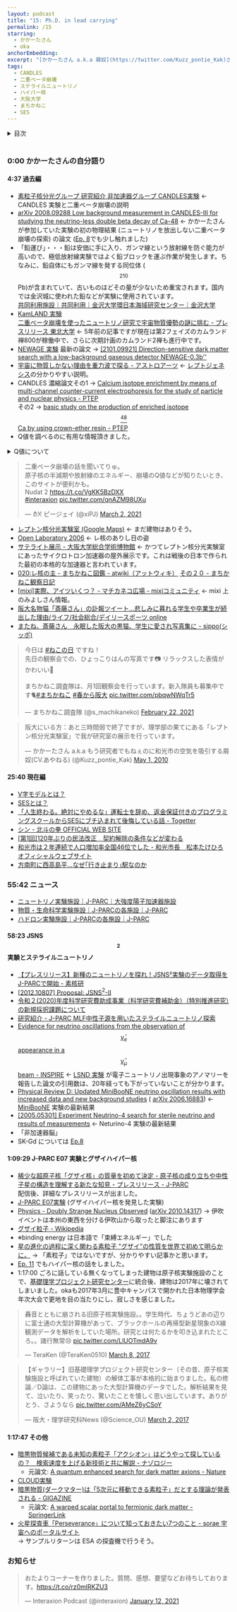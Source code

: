 ```yaml
---
layout: podcast
title: "15: Ph.D. in lead carrying"
permalink: /15
starring:
  - かかーたさん
  - oka
anchorEmbedding: 
excerpt: "[かかーたさん a.k.a 屑奴](https://twitter.com/Kuzz_pontie_Kak)さんと二重ベータ崩壊、ステライルニュートリノ、グザイハイパー核などについて話しました。[Ep. 16](https://interaxion-podcast.github.io/16) に続きます。"
tags:
  - CANDLES
  - 二重ベータ崩壊
  - ステライルニュートリノ
  - ハイパー核
  - 大阪大学
  - まちかねこ
  - SES
---
```


<details>
<!-- https://github.com/gettalong/kramdown/issues/155#issuecomment-339793629 -->
<summary markdown='span'>目次</summary>
<nav>
  * this unordered seed list will be replaced by toc as unordered list
  {:toc}
<!-- https://stackoverflow.com/a/38419441/11480802 -->
</nav>
</details>
<br>

### 0:00 かかーたさんの自分語り

#### 4:37 過去編

- [素粒子核分光グループ 研究紹介 非加速器グループ CANDLES実験](https://wwwkm.phys.sci.osaka-u.ac.jp/research/r01.html) ← CANDLES 実験と二重ベータ崩壊の説明
- [arXiv 2008.09288 Low background measurement in CANDLES-III for studying the neutrino-less double beta decay of Ca-48](https://arxiv.org/abs/2008.09288) ← かかーたさんが参加していた実験の初の物理結果 (ニュートリノを放出しない二重ベータ崩壊の探索) の論文 ([Ep. 8](https://interaxion-podcast.github.io/8)でも少し触れました)
- 「鉛運び」・・・鉛は安価に手に入り、ガンマ線という放射線を防ぐ能力が高いので、極低放射線実験ではよく鉛ブロックを運ぶ作業が発生します。ちなみに、鉛自体にもガンマ線を発する同位体 ( $${}^{210}$$ Pb)が含まれていて、古いものほどその量が少ないため重宝されます。国内では金沢城に使われた鉛などが実験に使用されています。  
[共同利用施設｜共同利用｜金沢大学環日本海域研究センター｜金沢大学](http://www.ki-net.kanazawa-u.ac.jp/coop/facilities/)
- [KamLAND 実験](https://www.awa.tohoku.ac.jp/kamland/?p=645)  
  [二重ベータ崩壊を使ったニュートリノ研究で宇宙物質優勢の謎に挑む - プレスリリース 東北大学](http://www.tohoku.ac.jp/japanese/2016/08/press20160809-01.html) ← 5年前の記事ですが現在は第2フェイズのカムランド禅800が稼働中で、さらに次期計画のカムランド2禅も進行中です。
- [NEWAGE 実験](http://ppwww.phys.sci.kobe-u.ac.jp/~newage/newage_about_j.html) 最新の論文 → [[2101.09921] Direction-sensitive dark matter search with a low-background gaseous detector NEWAGE-0.3b''](https://arxiv.org/abs/2101.09921)
- [宇宙に物質しかない理由を重力波で探る - アストロアーツ](https://www.astroarts.co.jp/article/hl/a/11095_leptogenesis) ← [レプトジェネシス](https://imidas.jp/genre/detail/K-128-0146.html)の分かりやすい説明。
- CANDLES 濃縮論文その1 → [Calcium isotope enrichment by means of multi-channel counter-current electrophoresis for the study of particle and nuclear physics - PTEP](https://academic.oup.com/ptep/article/2015/3/033D03/1586204)  
その2 → [basic study on the production of enriched isotope $$ {}^{48} $$ Ca by using crown-ether resin - PTEP](https://academic.oup.com/ptep/article/2015/5/053C03/1531823)
- Q値を調べるのに有用な情報頂きました。  
<details>
<summary markdown='span'>Q値について</summary>
Q値は原子核が何らかの崩壊をするときに放出するエネルギーの量です。ニュートリノを放出しない二重ベータ崩壊の場合、ニュートリノがエネルギーを持ち逃げすることがないため、放出される2個の電子のエネルギーの和が、Q値になります。なお、自然界に多く存在するガンマ線源のうち最大のエネルギーを持つものは Tl-208 の2.6 MeV なので、4.3 MeV よりも小さく邪魔にならないのですが、 CANDLES の場合は中性子捕獲に起因するガンマ線が問題になっています。 cf. [The energy calibration system for CANDLES using (n,γ) reaction - ScienceDirect](https://www.sciencedirect.com/science/article/abs/pii/S0168900220311244?via%3Dihub) ([arXiv 2003.13404](https://arxiv.org/abs/2003.13404))
</details>

<blockquote class="twitter-tweet tw-align-center"><p lang="ja" dir="ltr">二重ベータ崩壊の話を聞いてりゅ。<br>原子核の半減期や放射線のエネルギー、崩壊のQ値などが知りたいとき、このサイトが便利かも。<br>Nudat 2 <a href="https://t.co/VgKK5BzDXX">https://t.co/VgKK5BzDXX</a><br> <a href="https://twitter.com/hashtag/interaxion?src=hash&amp;ref_src=twsrc%5Etfw">#interaxion</a> <a href="https://t.co/qnAZM98UXu">pic.twitter.com/qnAZM98UXu</a></p>&mdash; 𐀠𐀋 ピージェイ (@xiPJ) <a href="https://twitter.com/xiPJ/status/1366731081869795328?ref_src=twsrc%5Etfw">March 2, 2021</a>
</blockquote> <script async src="https://platform.twitter.com/widgets.js" charset="utf-8"></script>

- [レプトン核分光実験室 (Google Maps)](https://goo.gl/maps/n1iErbWjATGLvrtFA) ← まだ建物はありそう。
- [Open Laboratory 2006](https://wwwkm.phys.sci.osaka-u.ac.jp/openlab/open06/index.html) ← レ核のありし日の姿
- [サテライト展示 - 大阪大学総合学術博物館](https://www.museum.osaka-u.ac.jp/feature/satellite/) ← かつてレプトン核分光実験室にあったサイクロトロン加速器の屋外展示です。これは戦後の日本で作られた最初の本格的な加速器と言われています。
- [020:レ核の主 - まちかねこ図鑑 - atwiki（アットウィキ）](https://w.atwiki.jp/machikaneko/pages/33.html) [その２０ - まちかねこ観察日記](https://blog.goo.ne.jp/tsumuji-chawchaw/e/8cde04c1f37ccda05cef7f8ad14ba461)
- [[mixi]実際、アイツいくつ？ - マチカネコ広場 - mixiコミュニティ](https://mixi.jp/view_bbs.pl?comm_id=3677953&id=35096209) ← mixi 上のみよしさん情報。
- [阪大名物猫「斎藤さん」の訃報ツイート…悲しみに暮れる学生や卒業生が続出した理由/ライフ/社会総合/デイリースポーツ online](https://www.daily.co.jp/society/life/2019/06/14/0012426264.shtml)
- [またね、斎藤さん　永眠した阪大の黒猫、学生に愛され写真集に - sippo(シッポ)](https://sippo.asahi.com/article/12892249)

<blockquote class="twitter-tweet tw-align-center"><p lang="ja" dir="ltr">今日は <a href="https://twitter.com/hashtag/%E3%81%AD%E3%81%93%E3%81%AE%E6%97%A5?src=hash&amp;ref_src=twsrc%5Etfw">#ねこの日</a> ですね！<br>先日の観察会での、ひょっこりはんの写真です📷 リラックスした表情がかわいい🥰<br><br>まちかねこ調査隊は、月1回観察会を行っています。新入隊員も募集中です🐈<a href="https://twitter.com/hashtag/%E3%81%BE%E3%81%A1%E3%81%8B%E3%81%AD%E3%81%93?src=hash&amp;ref_src=twsrc%5Etfw">#まちかねこ</a> <a href="https://twitter.com/hashtag/%E6%98%A5%E3%81%8B%E3%82%89%E9%98%AA%E5%A4%A7?src=hash&amp;ref_src=twsrc%5Etfw">#春から阪大</a> <a href="https://t.co/pbqwNWqTr5">pic.twitter.com/pbqwNWqTr5</a></p>&mdash; まちかねこ調査隊 (@s_machikaneko) <a href="https://twitter.com/s_machikaneko/status/1363807688191139845?ref_src=twsrc%5Etfw">February 22, 2021</a>
</blockquote> <script async src="https://platform.twitter.com/widgets.js" charset="utf-8"></script>

<blockquote class="twitter-tweet tw-align-center"><p lang="ja" dir="ltr">阪大にいる方：あと三時間弱で終了ですが、理学部の果てにある「レプトン核分光実験室」で我が研究室の展示を行っています。</p>&mdash; かかーたさん a.k.a もう研究者でもねぇのに和光市の空気を吸引する屑奴(CV.あやねる) (@Kuzz_pontie_Kak) <a href="https://twitter.com/Kuzz_pontie_Kak/status/13169979418?ref_src=twsrc%5Etfw">May 1, 2010</a>
</blockquote> <script async src="https://platform.twitter.com/widgets.js" charset="utf-8"></script>

#### 25:40 現在編

- [V字モデルとは？](https://webrage.jp/techblog/v_shaped_mode/)
- [SESとは？](https://tech-camp.in/note/pickup/94153/)
- [「人生終わる。絶対にやめるな」運転士を辞め、返金保証付きのプログラミングスクールからSESにブチ込まれて後悔している話 - Togetter](https://togetter.com/li/1647611)
- [シン - 北斗の拳 OFFICIAL WEB SITE](http://www.hokuto-no-ken.jp/hokuto_archives/shin)
- [[第1回]120年ぶりの民法改正　契約解除の条件などが変わる](https://xtech.nikkei.com/it/atcl/ncd/17/080800041/)
- [和光市は２年連続で人口増加率全国46位でした - 和光市長　松本たけひろ オフィシャルウェブサイト](https://ameblo.jp/takeyan/entry-12632636209.html)
- [方南町に西高島平…なぜ｢行き止まり｣駅なのか](https://toyokeizai.net/articles/-/406615)

### 55:42 ニュース

- [ニュートリノ実験施設｜J-PARC｜大強度陽子加速器施設](https://j-parc.jp/Neutrino/ja/index.html)
- [物質・生命科学実験施設｜J-PARCの各施設｜J-PARC](https://j-parc.jp/MatLife/ja/index.html)
- [ハドロン実験施設｜J-PARCの各施設｜J-PARC](https://j-parc.jp/Hadron/ja/index.html)

#### 58:23 JSNS $$^2$$ 実験とステライルニュートリノ

- [【プレスリリース】新種のニュートリノを探れ！JSNS²実験のデータ取得をJ-PARCで開始 - 素核研](https://www2.kek.jp/ipns/ja/release/20210209/)
- [[2012.10807] Proposal: JSNS$^2$-II](https://arxiv.org/abs/2012.10807)
- [令和２(2020)年度科学研究費助成事業（科学研究費補助金）（特別推進研究）の新規採択課題について](https://www.jsps.go.jp/j-grantsinaid/25_tokusui/kadai_shinki02.html)
- [研究紹介 - J-PARC MLF中性子源を用いたステライルニュートリノ探索](https://research.kek.jp/group/mlfnu/research.html)
- [Evidence for neutrino oscillations from the observation of $$\bar{\nu}_e$$ appearance in a $$\bar{\nu}_\mu$$ beam - INSPIRE](https://inspirehep.net/literature/555937) ← [LSND 実験](https://en.wikipedia.org/wiki/Liquid_Scintillator_Neutrino_Detector) が電子ニュートリノ出現事象のアノマリーを報告した論文の引用数は、20年経っても下がっていないことが分かります。
- [Physical Review D: Updated MiniBooNE neutrino oscillation results with increased data and new background studies](https://journals.aps.org/prd/accepted/ec075Q15Leb1f92d44844be6f9830c150ce20feb0) ( [arXiv 2006.16883](https://arxiv.org/abs/2006.16883)) ← [MiniBooNE](https://www-boone.fnal.gov/) 実験の最新結果
- [[2005.05301] Experiment Neutrino-4 search for sterile neutrino and results of measurements](https://arxiv.org/abs/2005.05301) ← Neturino-4 実験の最新結果
- 「非加速器脳」
- SK-Gd については [Ep.8](https://interaxion-podcast.github.io/8)

#### 1:09:29 J-PARC E07 実験とグザイハイパー核

- [稀少な超原子核「グザイ核」の質量を初めて決定 - 原子核の成り立ちや中性子星の構造を理解する新たな知見 - プレスリリース - J-PARC](https://j-parc.jp/c/press-release/2021/03/02000661.html)  
配信後、詳細なプレスリリースが出ました。
- [J-PARC E07実験](https://www1.gifu-u.ac.jp/~physics/Nakazawa/e07) (グザイハイパー核を発見した実験)
- [Physics - Doubly Strange Nucleus Observed](https://physics.aps.org/articles/v14/s15) ([arXiv 2010.14317](https://arxiv.org/abs/2010.14317)) → 伊吹イベントは本州の東西を分ける伊吹山から取ったと脚注にあります
- [グザイ粒子 - Wikipedia](https://ja.wikipedia.org/wiki/%E3%82%B0%E3%82%B6%E3%82%A4%E7%B2%92%E5%AD%90)
- ※binding energy は日本語で「束縛エネルギー」でした
- [星の進化の過程に深く関わる素粒子 "グザイ"の性質を世界で初めて明らかに。](https://www.gifu-u.ac.jp/about/publication/g_lec/field/31_nakazawa.html) → 「素粒子」ではないですが、分かりやすい記事かと思います。
- [Ep. 11](https://interaxion-podcast.github.io/11) でもハイパー核の話をしました。
- 1:17:00 ごろに話している無くなってしまった建物は原子核実験施設のことで、[基礎理学プロジェクト研究センター](https://www.sci.osaka-u.ac.jp/ja/institute/basicscienceproject/)に統合後、建物は2017年に壊されてしまいました。okaも2017年3月に豊中キャンパスで開かれた日本物理学会年次大会で更地を目の当たりにし、寂しさを感じました。

<blockquote class="twitter-tweet tw-align-center"><p lang="ja" dir="ltr">轟音とともに崩される旧原子核実験施設。。学生時代、ちょうどあの辺りに富士通の大型計算機があって、ブラックホールの再帰型新星現象のX線観測データを解析をしていた場所。研究とは何たるかを叩き込まれたところ。。諸行無常😢 <a href="https://t.co/LlUOTmdA9v">pic.twitter.com/LlUOTmdA9v</a></p>&mdash; TeraKen (@TeraKen0510) <a href="https://twitter.com/TeraKen0510/status/839275680986648576?ref_src=twsrc%5Etfw">March 8, 2017</a>
</blockquote> <script async src="https://platform.twitter.com/widgets.js" charset="utf-8"></script>

<blockquote class="twitter-tweet tw-align-center"><p lang="ja" dir="ltr">【ギャラリー】旧基礎理学プロジェクト研究センター（その昔、原子核実験施設と呼ばれていた建物）の解体工事が本格的に始まりました。私の修論／D論は、この建物にあった大型計算機のデータでした。解析結果を見て、泣いたり、笑ったり、驚いたことを懐しく思い出しています。ありがとう、さようなら <a href="https://t.co/AMeZ6yCSoY">pic.twitter.com/AMeZ6yCSoY</a></p>&mdash; 阪大・理学研究科News (@Science_OU) <a href="https://twitter.com/Science_OU/status/837181998653288448?ref_src=twsrc%5Etfw">March 2, 2017</a>
</blockquote> <script async src="https://platform.twitter.com/widgets.js" charset="utf-8"></script>

#### 1:17:47 その他

- [暗黒物質候補である未知の素粒子「アクシオン」はどうやって探しているの？　検索速度を上げる新技術と共に解説 - ナゾロジー](https://nazology.net/archives/82871)
  - 元論文: [A quantum enhanced search for dark matter axions - Nature](https://www.nature.com/articles/s41586-021-03226-7)
- [CLOUD実験](https://home.cern/news/news/experiments/cloud-cern-reveals-role-iodine-acids-atmospheric-aerosol-formation)
- [暗黒物質(ダークマター)は「5次元に移動できる素粒子」だとする理論が発表される - GIGAZINE](https://gigazine.net/news/20210215-dark-matter-fifth-dimension/)
  - 元論文: [A warped scalar portal to fermionic dark matter - SpringerLink](https://link.springer.com/article/10.1140/epjc/s10052-021-08851-0)
- [火星探査車「Perseverance」について知っておきたい7つのこと - sorae 宇宙へのポータルサイト](https://sorae.info/space/20210221-perseverance.html)  
→ サンプルリターンは ESA の探査機で行うそう。

### お知らせ

<blockquote class="twitter-tweet tw-align-center"><p lang="ja" dir="ltr">おたよりコーナーを作りました。質問、感想、要望などお待ちしております。<a href="https://t.co/rz0mlRKZU3">https://t.co/rz0mlRKZU3</a></p>&mdash; Interaxion Podcast (@interaxion) <a href="https://twitter.com/interaxion/status/1348936492488421378?ref_src=twsrc%5Etfw">January 12, 2021</a>
</blockquote> <script async src="https://platform.twitter.com/widgets.js" charset="utf-8"></script>
